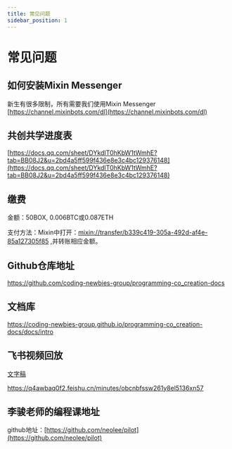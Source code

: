 ```yaml
---
title: 常见问题
sidebar_position: 1
---
```


# 常见问题
## 如何安装Mixin Messenger
新生有很多限制，所有需要我们使用Mixin Messenger
[https://channel.mixinbots.com/dl](https://channel.mixinbots.com/dl)



## 共创共学进度表
[https://docs.qq.com/sheet/DYkdIT0hKbW1tWmhE?tab=BB08J2&u=2bd4a5ff599f436e8e3c4bc129376148](https://docs.qq.com/sheet/DYkdIT0hKbW1tWmhE?tab=BB08J2&u=2bd4a5ff599f436e8e3c4bc129376148)



## 缴费

金额：50BOX, 0.006BTC或0.087ETH

支付方法：Mixin中打开：[mixin://transfer/b339c419-305a-492d-af4e-85a127305f85](mixin://transfer/b339c419-305a-492d-af4e-85a127305f85) ,并转账相应金额。



## Github仓库地址

https://github.com/coding-newbies-group/programming-co_creation-docs



## 文档库

https://coding-newbies-group.github.io/programming-co_creation-docs/docs/intro



## 飞书视频回放

[文字稿](./qa.md)

https://q4awbaq0f2.feishu.cn/minutes/obcnbfssw261y8el5136xn57



## 李骏老师的编程课地址

github地址：[https://github.com/neolee/pilot](https://github.com/neolee/pilot)